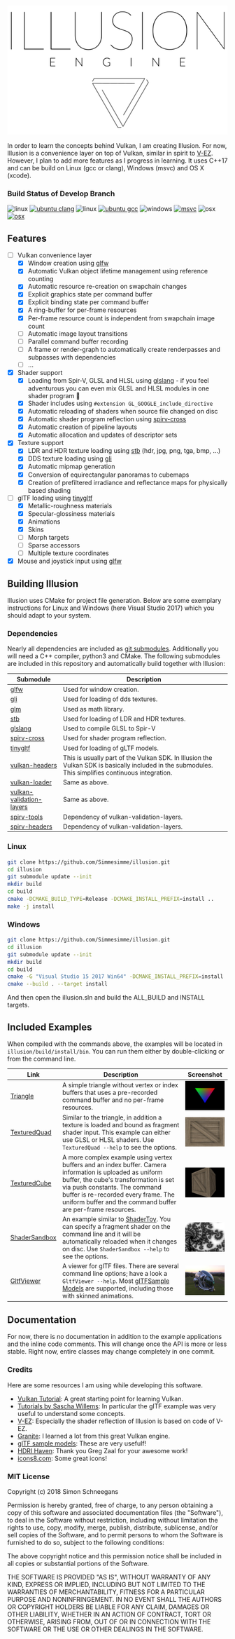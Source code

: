 <p align="center"> 
  <img src ="doc/logo.svg" />
</p>

In order to learn the concepts behind Vulkan, I am creating Illusion. For now, Illusion is a convenience layer on top of Vulkan, similar in spirit to [V-EZ](https://github.com/GPUOpen-LibrariesAndSDKs/V-EZ). However, I plan to add more features as I progress in learning. It uses C++17 and can be build on Linux (gcc or clang), Windows (msvc) and OS X (xcode).

### Build Status of Develop Branch

![linux](https://img.icons8.com/material/20/000000/linux.png)
[![ubuntu clang](https://badges.herokuapp.com/travis/Simmesimme/illusion?branch=develop&label=clang&env=LABEL=LinuxClang)](https://travis-ci.org/Simmesimme/illusion)
![linux](https://img.icons8.com/material/20/000000/linux.png)
[![ubuntu gcc](https://badges.herokuapp.com/travis/Simmesimme/illusion?branch=develop&label=gcc&env=LABEL=LinuxGCC)](https://travis-ci.org/Simmesimme/illusion)
![windows](https://img.icons8.com/ios/20/000000/windows8-filled.png)
[![msvc](https://badges.herokuapp.com/travis/Simmesimme/illusion?branch=develop&label=msvc&env=LABEL=WindowsMSVC)](https://travis-ci.org/Simmesimme/illusion)
![osx](https://img.icons8.com/ios-glyphs/20/000000/mac-client.png)
[![osx](https://badges.herokuapp.com/travis/Simmesimme/illusion?branch=develop&label=clang&env=LABEL=OSX)](https://travis-ci.org/Simmesimme/illusion)

## Features

- [ ] Vulkan convenience layer
  - [x] Window creation using [glfw](https://github.com/glfw/glfw)
  - [x] Automatic Vulkan object lifetime management using reference counting
  - [x] Automatic resource re-creation on swapchain changes
  - [x] Explicit graphics state per command buffer
  - [x] Explicit binding state per command buffer
  - [x] A ring-buffer for per-frame resources
  - [x] Per-frame resource count is independent from swapchain image count
  - [ ] Automatic image layout transitions
  - [ ] Parallel command buffer recording
  - [ ] A frame or render-graph to automatically create renderpasses and subpasses with dependencies
  - [ ] ...
- [x] Shader support
  - [x] Loading from Spir-V, GLSL and HLSL using [glslang](https://github.com/KhronosGroup/glslang) - if you feel adventurous you can even mix GLSL and HLSL modules in one shader program :grimacing:
  - [x] Shader includes using `#extension GL_GOOGLE_include_directive`
  - [x] Automatic reloading of shaders when source file changed on disc
  - [x] Automatic shader program reflection using [spirv-cross](https://github.com/KhronosGroup/SPIRV-Cross)
  - [x] Automatic creation of pipeline layouts
  - [x] Automatic allocation and updates of descriptor sets
- [x] Texture support  
  - [x] LDR and HDR texture loading using [stb](https://github.com/nothings/stb) (hdr, jpg, png, tga, bmp, ...)
  - [x] DDS texture loading using [gli](https://github.com/g-truc/gli)
  - [x] Automatic mipmap generation
  - [x] Conversion of equirectangular panoramas to cubemaps
  - [x] Creation of prefiltered irradiance and reflectance maps for physically based shading
- [ ] glTF loading using [tinygltf](https://github.com/syoyo/tinygltf)
  - [x] Metallic-roughness materials
  - [x] Specular-glossiness materials
  - [x] Animations
  - [x] Skins
  - [ ] Morph targets
  - [ ] Sparse accessors
  - [ ] Multiple texture coordinates
- [x] Mouse and joystick input using [glfw](https://github.com/glfw/glfw)

## Building Illusion

Illusion uses CMake for project file generation. Below are some exemplary instructions for Linux and Windows (here Visual Studio 2017) which you should adapt to your system.

### Dependencies

Nearly all dependencies are included as [git submodules](externals). Additionally you will need a C++ compiler, python3 and CMake. The following submodules are included in this repository and automatically build together with Illusion:

Submodule | Description
----------|------------
[glfw](https://github.com/glfw/glfw) | Used for window creation.
[gli](https://github.com/g-truc/gli) | Used for loading of dds textures.
[glm](https://github.com/g-truc/glm) | Used as math library.
[stb](https://github.com/nothings/stb) | Used for loading of LDR and HDR textures.
[glslang](https://github.com/KhronosGroup/glslang) | Used to compile GLSL to Spir-V
[spirv-cross](https://github.com/KhronosGroup/spirv-cross) | Used for shader program reflection.
[tinygltf](https://github.com/syoyo/tinygltf) | Used for loading of gLTF models.
[vulkan-headers](https://github.com/KhronosGroup/Vulkan-Headers) | This is usually part of the Vulkan SDK. In Illusion the Vulkan SDK is basically included in the submodules. This simplifies continuous integration.
[vulkan-loader](https://github.com/KhronosGroup/Vulkan-Loader) | Same as above.
[vulkan-validation-layers](../../KhronosGroup/Vulkan-ValidationLayers) | Same as above.
[spirv-tools](https://github.com/KhronosGroup/SPIRV-Tools) | Dependency of vulkan-validation-layers.
[spirv-headers](https://github.com/KhronosGroup/SPIRV-Headers) | Dependency of vulkan-validation-layers.

### Linux

```bash
git clone https://github.com/Simmesimme/illusion.git
cd illusion
git submodule update --init
mkdir build
cd build
cmake -DCMAKE_BUILD_TYPE=Release -DCMAKE_INSTALL_PREFIX=install ..
make -j install
```

### Windows

```bash
git clone https://github.com/Simmesimme/illusion.git
cd illusion
git submodule update --init
mkdir build
cd build
cmake -G "Visual Studio 15 2017 Win64" -DCMAKE_INSTALL_PREFIX=install ..
cmake --build . --target install
```

And then open the illusion.sln and build the ALL_BUILD and INSTALL targets.

## Included Examples

When compiled with the commands above, the examples will be located in `illusion/build/install/bin`. You can run them either by double-clicking or from the command line.

Link | Description | Screenshot
-----|-------------|-----------
[Triangle](examples/Triangle) | A simple triangle without vertex or index buffers that uses a pre-recorded command buffer and no per-frame resources. | ![screenshot](examples/Triangle/screenshot.jpg)
[TexturedQuad](examples/TexturedQuad) | Similar to the triangle, in addition a texture is loaded and bound as fragment shader input. This example can either use GLSL or HLSL shaders. Use `TexturedQuad --help` to see the options. | ![screenshot](examples/TexturedQuad/screenshot.jpg)
[TexturedCube](examples/TexturedCube) | A more complex example using vertex buffers and an index buffer. Camera information is uploaded as uniform buffer, the cube's transformation is set via push constants. The command buffer is re-recorded every frame. The uniform buffer and the command buffer are per-frame resources. | ![screenshot](examples/TexturedCube/screenshot.jpg)
[ShaderSandbox](examples/ShaderSandbox) | An example similar to [ShaderToy](https://www.shadertoy.com). You can specify a fragment shader on the command line and it will be automatically reloaded when it changes on disc. Use `ShaderSandbox --help` to see the options. | ![screenshot](examples/ShaderSandbox/screenshot.jpg)
[GltfViewer](examples/GltfViewer) | A viewer for glTF files. There are several command line options; have a look a `GltfViewer --help`. Most [glTFSample Models](https://github.com/KhronosGroup/glTF-Sample-Models/tree/master/2.0) are supported, including those with skinned animations. | ![screenshot](examples/GltfViewer/screenshot.jpg)

## Documentation

For now, there is no documentation in addition to the example applications and the inline code comments. This will change once the API is more or less stable. Right now, entire classes may change completely in one commit.

### Credits

Here are some resources I am using while developing this software.

* [Vulkan Tutorial](https://vulkan-tutorial.com/): A great starting point for learning Vulkan.
* [Tutorials by Sascha Willems](https://github.com/SaschaWillems/Vulkan-glTF-PBR/): In particular the glTF example was very useful to understand some concepts.
* [V-EZ](https://github.com/GPUOpen-LibrariesAndSDKs/V-EZ): Especially the shader reflection of Illusion is based on code of V-EZ.
* [Granite](https://github.com/Themaister/Granite): I learned a lot from this great Vulkan engine. 
* [glTF sample models](https://github.com/KhronosGroup/glTF-Sample-Models/tree/master/2.0): These are very usefulf!
* [HDRI Haven](https://hdrihaven.com): Thank you Greg Zaal for your awesome work!
* [icons8.com](https://icons8.com): Some great icons!

### MIT License

Copyright (c) 2018 Simon Schneegans

Permission is hereby granted, free of charge, to any person obtaining a copy
of this software and associated documentation files (the "Software"), to deal
in the Software without restriction, including without limitation the rights
to use, copy, modify, merge, publish, distribute, sublicense, and/or sell
copies of the Software, and to permit persons to whom the Software is
furnished to do so, subject to the following conditions:

The above copyright notice and this permission notice shall be included in all
copies or substantial portions of the Software.

THE SOFTWARE IS PROVIDED "AS IS", WITHOUT WARRANTY OF ANY KIND, EXPRESS OR
IMPLIED, INCLUDING BUT NOT LIMITED TO THE WARRANTIES OF MERCHANTABILITY,
FITNESS FOR A PARTICULAR PURPOSE AND NONINFRINGEMENT. IN NO EVENT SHALL THE
AUTHORS OR COPYRIGHT HOLDERS BE LIABLE FOR ANY CLAIM, DAMAGES OR OTHER
LIABILITY, WHETHER IN AN ACTION OF CONTRACT, TORT OR OTHERWISE, ARISING FROM,
OUT OF OR IN CONNECTION WITH THE SOFTWARE OR THE USE OR OTHER DEALINGS IN THE
SOFTWARE.
